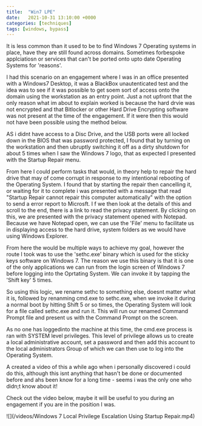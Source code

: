 ```yaml
---
title:  "Win7 LPE"
date:   2021-10-31 13:10:00 +0000
categories: [techniques]
tags: [windows, bypass]
---
```


It is less common than it used to be to find Windows 7 Operating systems in place, have they are still found across domains. Sometimes forbespoke applciatiosn or services that can't be ported onto upto date Operating Systems for 'reasons'.

I had this scenario on an engagement where I was in an office presented with a Windows7 Desktop, it was a BlackBox unautenticated test and the idea was to see if it was possible to get soem sort of access onto the domain using the workstation as an entry point.
Just a not upfront that the only reason what im about to explain worked is because the hard drvie was not encrypted and that Bitlocker or other Hard Drive Encrypting software was not present at the time of the engagement.
If it were then this would not have been possible using the method below.

AS i didnt have access to a Disc Drive, and the USB ports were all locked down in the BIOS that was password protected, I found that by turning on the workstation and then ubruptly switching it off as a dirty shutdown for about 5 times when I saw the Windows 7 logo, that as expected I presented with the Startup Repair menu.

From here I could perform tasks that would, in theory help to repair the hard drive that may of come corrupt in response to my intentional rebooting of the Operating System.
I found that by starting the repair then cancelling it, or waiting for it to complete i was presented with a message that read "Startup Repair cannot repair this computer automatically" with the option to send a error report to Microsft.
I f we then look at the details of this and scroll to the end, there is a link to read the privacy statement.
By clicking on this, we are presented with the privacy statement opened with Notepad.
Because we have Notepad open, we can use the 'File' menu to facilitate us in displaying access to the hard drive, system folders as we would have using Windows Explorer.

From here the would be multiple ways to achieve my goal, however the route I took was to use the 'sethc.exe' binary which is used for the sticky keys software on Windows 7. The reason we use this binary is that it is one of the only applications we can run from the login screen of Windows 7 before logging into the Oprtating System.
 We can invoke it by tapping the 'Shift key' 5 times.

So using this logic, we rename sethc to something else, doesnt matter what it is, followed by renanming cmd.exe to sethc.exe, when we invoke it during a normal boot by hitting Shift 5 or so times, the Operating System will look for a file called sethc.exe and run it. This will run our renamed Command Prompt file and present us with the Command Prompt on the screen.

As no one has loggedinto the machine at this time, the cmd.exe process is ran with SYSTEM level privileges. This level of privilege allows us to create a local administrative account, set a password and then add this account to the local administrators Group of which we can then use to log into the Operating System.

A created a video of this a while ago when i personally discovered i could do this, although this isnt anything that hasn't be done or documented before and ahs been know for a long time - seems i was the only one who didn;t know about it!

Check out the video below, maybe it will be useful to you during an engagement if you are in the position I was.


![](/videos/Windows 7 Local Privilege Escalation Using Startup Repair.mp4)

